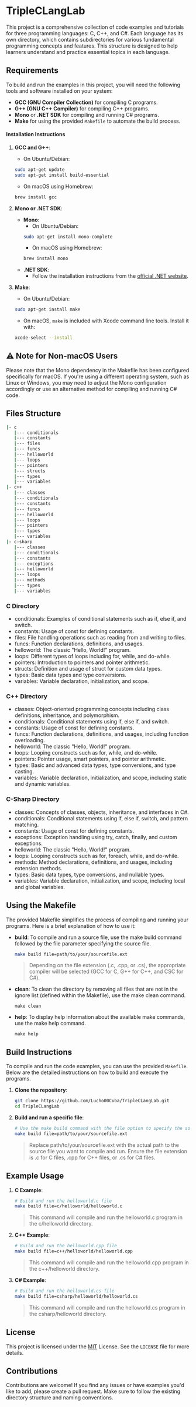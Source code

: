 # TripleCLangLab

This project is a comprehensive collection of code examples and tutorials for three programming languages: C, C++, and C#. Each language has its own directory, which contains subdirectories for various fundamental programming concepts and features. This structure is designed to help learners understand and practice essential topics in each language.

## Requirements
To build and run the examples in this project, you will need the following tools and software installed on your system:

- **GCC (GNU Compiler Collection)** for compiling C programs.
- **G++ (GNU C++ Compiler)** for compiling C++ programs.
- **Mono** or **.NET SDK** for compiling and running C# programs.
- **Make** for using the provided `Makefile` to automate the build process.

#### Installation Instructions

1. **GCC and G++**:
    - On Ubuntu/Debian:
    ```sh
    sudo apt-get update
    sudo apt-get install build-essential
    ```
    - On macOS using Homebrew:
    ```sh
    brew install gcc
    ```

2. **Mono or .NET SDK**:
    - **Mono**:
        - On Ubuntu/Debian:
        ```sh
        sudo apt-get install mono-complete
        ```
        - On macOS using Homebrew:
        ```sh
        brew install mono
        ```
    - **.NET SDK**:
        - Follow the installation instructions from the [official .NET website](https://dotnet.microsoft.com/download).

3. **Make**:
    - On Ubuntu/Debian:
    ```sh
    sudo apt-get install make
    ```
    - On macOS, `make` is included with Xcode command line tools. Install it with:
    ```sh
    xcode-select --install
    ```

## ⚠️ Note for Non-macOS Users

Please note that the Mono dependency in the Makefile has been configured specifically for macOS. If you're using a different operating system, such as Linux or Windows, you may need to adjust the Mono configuration accordingly or use an alternative method for compiling and running C# code.

## Files Structure

```bash
|- c
   |--- conditionals
   |--- constants
   |--- files
   |--- funcs
   |--- helloworld
   |--- loops
   |--- pointers
   |--- structs
   |--- types
   |--- variables
|- c++
   |--- classes
   |--- conditionals
   |--- constants
   |--- funcs
   |--- helloworld
   |--- loops
   |--- pointers
   |--- types
   |--- variables
|- c-sharp
   |--- classes
   |--- conditionals
   |--- constants
   |--- exceptions
   |--- helloworld
   |--- loops
   |--- methods
   |--- types
   |--- variables
```

### C Directory

- conditionals: Examples of conditional statements such as if, else if, and switch.
- constants: Usage of const for defining constants.
- files: File handling operations such as reading from and writing to files.
- funcs: Function declarations, definitions, and usages.
- helloworld: The classic "Hello, World!" program.
- loops: Different types of loops including for, while, and do-while.
- pointers: Introduction to pointers and pointer arithmetic.
- structs: Definition and usage of struct for custom data types.
- types: Basic data types and type conversions.
- variables: Variable declaration, initialization, and scope.

### C++ Directory

- classes: Object-oriented programming concepts including class definitions, inheritance, and polymorphism.
- conditionals: Conditional statements using if, else if, and switch.
- constants: Usage of const for defining constants.
- funcs: Function declarations, definitions, and usages, including function overloading.
- helloworld: The classic "Hello, World!" program.
- loops: Looping constructs such as for, while, and do-while.
- pointers: Pointer usage, smart pointers, and pointer arithmetic.
- types: Basic and advanced data types, type conversions, and type casting.
- variables: Variable declaration, initialization, and scope, including static and dynamic variables.

### C-Sharp Directory

- classes: Concepts of classes, objects, inheritance, and interfaces in C#.
- conditionals: Conditional statements using if, else if, switch, and pattern matching.
- constants: Usage of const for defining constants.
- exceptions: Exception handling using try, catch, finally, and custom exceptions.
- helloworld: The classic "Hello, World!" program.
- loops: Looping constructs such as for, foreach, while, and do-while.
- methods: Method declarations, definitions, and usages, including extension methods.
- types: Basic data types, type conversions, and nullable types.
- variables: Variable declaration, initialization, and scope, including local and global variables.

## Using the Makefile

The provided Makefile simplifies the process of compiling and running your programs. Here is a brief explanation of how to use it:

- **build**: To compile and run a source file, use the make build command followed by the file parameter specifying the source file.
    ```sh
    make build file=path/to/your/sourcefile.ext
    ```
    > Depending on the file extension (.c, .cpp, or .cs), the appropriate compiler will be selected (GCC for C, G++ for C++, and CSC for C#).

- **clean**: To clean the directory by removing all files that are not in the ignore list (defined within the Makefile), use the make clean command.
    ```
    make clean
    ```

- **help**: To display help information about the available make commands, use the make help command.
    ```
    make help
    ```


## Build Instructions

To compile and run the code examples, you can use the provided `Makefile`. Below are the detailed instructions on how to build and execute the programs.

1. **Clone the repository**:
    ```sh
    git clone https://github.com/Lucho00Cuba/TripleCLangLab.git
    cd TripleCLangLab
    ```

2. **Build and run a specific file**:
    ```sh
    # Use the make build command with the file option to specify the source file you want to compile
    make build file=path/to/your/sourcefile.ext
    ```

    > Replace path/to/your/sourcefile.ext with the actual path to the source file you want to compile and run. Ensure the file extension is .c for C files, .cpp for C++ files, or .cs for C# files.

## Example Usage

1. **C Example**:
    ```sh
    # Build and run the helloworld.c file
    make build file=c/helloworld/helloworld.c
    ```
    > This command will compile and run the helloworld.c program in the c/helloworld directory.

2. **C++ Example**:
    ```sh
    # Build and run the helloworld.cpp file
    make build file=c++/helloworld/helloworld.cpp
    ```
    > This command will compile and run the helloworld.cpp program in the c++/helloworld directory.

3. **C# Example**:
    ```sh
    # Build and run the helloworld.cs file
    make build file=csharp/helloworld/helloworld.cs
    ```
    > This command will compile and run the helloworld.cs program in the csharp/helloworld directory.

## License

This project is licensed under the [MIT](./LICENSE) License. See the `LICENSE` file for more details.

## Contributions

Contributions are welcome! If you find any issues or have examples you'd like to add, please create a pull request. Make sure to follow the existing directory structure and naming conventions.